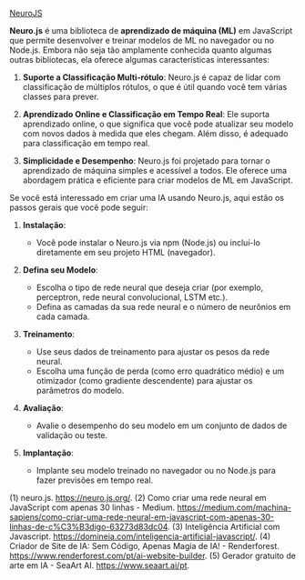 [NeuroJS](https://neuro.js.org/learn/#introduction)

**Neuro.js** é uma biblioteca de **aprendizado de máquina (ML)** em JavaScript que permite desenvolver e treinar modelos de ML no navegador ou no Node.js. Embora não seja tão amplamente conhecida quanto algumas outras bibliotecas, ela oferece algumas características interessantes:

1. **Suporte a Classificação Multi-rótulo**: Neuro.js é capaz de lidar com classificação de múltiplos rótulos, o que é útil quando você tem várias classes para prever.

2. **Aprendizado Online e Classificação em Tempo Real**: Ele suporta aprendizado online, o que significa que você pode atualizar seu modelo com novos dados à medida que eles chegam. Além disso, é adequado para classificação em tempo real.

3. **Simplicidade e Desempenho**: Neuro.js foi projetado para tornar o aprendizado de máquina simples e acessível a todos. Ele oferece uma abordagem prática e eficiente para criar modelos de ML em JavaScript.

Se você está interessado em criar uma IA usando Neuro.js, aqui estão os passos gerais que você pode seguir:

1. **Instalação**:
   - Você pode instalar o Neuro.js via npm (Node.js) ou incluí-lo diretamente em seu projeto HTML (navegador).

2. **Defina seu Modelo**:
   - Escolha o tipo de rede neural que deseja criar (por exemplo, perceptron, rede neural convolucional, LSTM etc.).
   - Defina as camadas da sua rede neural e o número de neurônios em cada camada.

3. **Treinamento**:
   - Use seus dados de treinamento para ajustar os pesos da rede neural.
   - Escolha uma função de perda (como erro quadrático médio) e um otimizador (como gradiente descendente) para ajustar os parâmetros do modelo.

4. **Avaliação**:
   - Avalie o desempenho do seu modelo em um conjunto de dados de validação ou teste.

5. **Implantação**:
   - Implante seu modelo treinado no navegador ou no Node.js para fazer previsões em tempo real.


(1) neuro.js. https://neuro.js.org/.
(2) Como criar uma rede neural em JavaScript com apenas 30 linhas - Medium. https://medium.com/machina-sapiens/como-criar-uma-rede-neural-em-javascript-com-apenas-30-linhas-de-c%C3%B3digo-63273d83dc04.
(3) Inteligência Artificial com Javascript. https://domineia.com/inteligencia-artificial-javascript/.
(4) Criador de Site de IA: Sem Código, Apenas Magia de IA! - Renderforest. https://www.renderforest.com/pt/ai-website-builder.
(5) Gerador gratuito de arte em IA - SeaArt AI. https://www.seaart.ai/pt.